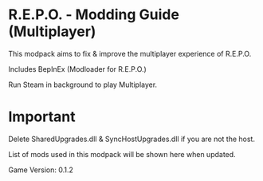 # R.E.P.O. - Modding Guide (Multiplayer)

This modpack aims to fix & improve the multiplayer experience of R.E.P.O.

Includes BepInEx (Modloader for R.E.P.O.)

Run Steam in background to play Multiplayer.

# Important

Delete SharedUpgrades.dll & SyncHostUpgrades.dll if you are not the host.

List of mods used in this modpack will be shown here when updated.

Game Version: 0.1.2
